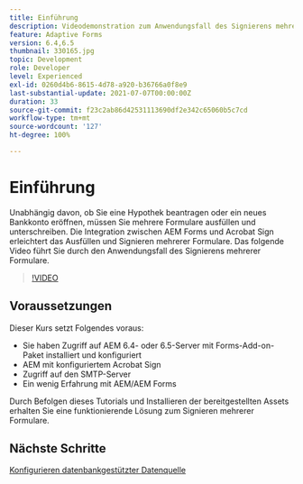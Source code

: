```yaml
---
title: Einführung
description: Videodemonstration zum Anwendungsfall des Signierens mehrerer Formulare
feature: Adaptive Forms
version: 6.4,6.5
thumbnail: 330165.jpg
topic: Development
role: Developer
level: Experienced
exl-id: 0260d4b6-8615-4d78-a920-b36766a0f8e9
last-substantial-update: 2021-07-07T00:00:00Z
duration: 33
source-git-commit: f23c2ab86d42531113690df2e342c65060b5c7cd
workflow-type: tm+mt
source-wordcount: '127'
ht-degree: 100%

---
```


# Einführung

Unabhängig davon, ob Sie eine Hypothek beantragen oder ein neues Bankkonto eröffnen, müssen Sie mehrere Formulare ausfüllen und unterschreiben. Die Integration zwischen AEM Forms und Acrobat Sign erleichtert das Ausfüllen und Signieren mehrerer Formulare.
Das folgende Video führt Sie durch den Anwendungsfall des Signierens mehrerer Formulare.

>[!VIDEO](https://video.tv.adobe.com/v/330165?quality=12&learn=on)

## Voraussetzungen

Dieser Kurs setzt Folgendes voraus:

* Sie haben Zugriff auf AEM 6.4- oder 6.5-Server mit Forms-Add-on-Paket installiert und konfiguriert
* AEM mit konfiguriertem Acrobat Sign
* Zugriff auf den SMTP-Server
* Ein wenig Erfahrung mit AEM/AEM Forms

Durch Befolgen dieses Tutorials und Installieren der bereitgestellten Assets erhalten Sie eine funktionierende Lösung zum Signieren mehrerer Formulare.

## Nächste Schritte

[Konfigurieren datenbankgestützter Datenquelle](./configure-data-source.md)
